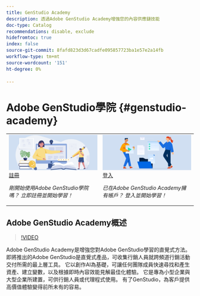 ```yaml
---
title: GenStudio Academy
description: 透過Adobe GenStudio Academy增強您的內容供應鏈技能
doc-type: Catalog
recommendations: disable, exclude
hidefromtoc: true
index: false
source-git-commit: 8fafd823d3d67cadfe095857723ba1e57e2a14fb
workflow-type: tm+mt
source-wordcount: '151'
ht-degree: 0%

---
```



# Adobe GenStudio學院 {#genstudio-academy}

<table>
<tr>
  <td>
    <a href="https://learningmanager.adobe.com/accountiplogin?ipId=16970&amp;accesskey=c4988oojirhb5">
      <img alt="註冊Adobe GenStudio學院" src="/help/assets/card-create-assets.png" />
    </a>
    <div>
      <a href="https://learningmanager.adobe.com/accountiplogin?ipId=16970&amp;accesskey=c4988oojirhb5">
    註冊
    </a>
    </div>
    <p>
    <em>剛開始使用Adobe GenStudio學院嗎？ 立即註冊並開始學習！</em>
    <p>
  </td>
  <td>
    <a href="https://genstudioacademy.adobelearningmanager.com/">
    <img alt="登入Adobe GenStudio Academy" src="/help/assets/card-manage-content.png" />
    </a>
    <div>
    <a href="https://genstudioacademy.adobelearningmanager.com/">
    登入
    </a>
    </div>
    <p>
    <em>已在Adobe GenStudio Academy擁有帳戶？ 登入並開始學習！</em>
    </p>
  </td>
</tr>
</table>


## Adobe GenStudio Academy概述

>[!VIDEO](https://video.tv.adobe.com/v/3434938?autoplay=true&end=replay)

Adobe GenStudio Academy是增強您對Adobe GenStudio學習的直覺式方法。 即將推出的Adobe GenStudio是直覺式產品，可收集行銷人員就跨頻道行銷活動交付所需的最上層工具。 它以創作AI為基礎，可讓任何團隊成員快速尋找和產生資產、建立變數，以及根據即時內容效能見解最佳化體驗。 它是專為小型企業與大型企業所建置，可供行銷人員或代理程式使用。 有了GenStudio，為客戶提供高價值體驗變得前所未有的容易。
